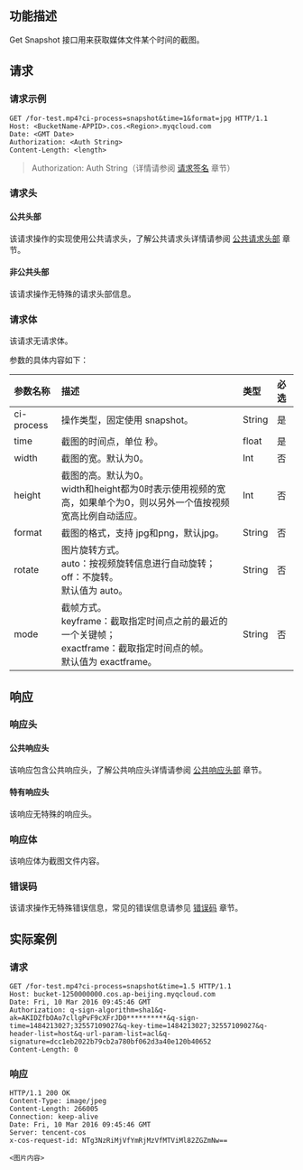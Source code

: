 ## 功能描述
Get Snapshot 接口用来获取媒体文件某个时间的截图。

## 请求
### 请求示例

```
GET /for-test.mp4?ci-process=snapshot&time=1&format=jpg HTTP/1.1
Host: <BucketName-APPID>.cos.<Region>.myqcloud.com
Date: <GMT Date>
Authorization: <Auth String>
Content-Length: <length>

```

> Authorization: Auth String（详情请参阅 [请求签名](https://cloud.tencent.com/document/product/) 章节）

### 请求头

#### 公共头部
该请求操作的实现使用公共请求头，了解公共请求头详情请参阅 [公共请求头部](https://cloud.tencent.com/document/product/) 章节。
#### 非公共头部
该请求操作无特殊的请求头部信息。

### 请求体
该请求无请求体。

参数的具体内容如下：

|参数名称|描述|类型|必选|
|:---|:--|:--|:--|
| ci-process | 操作类型，固定使用 snapshot。 | String |是|
| time | 截图的时间点，单位 秒。 | float |是|
| width | 截图的宽。默认为0。 | Int |否|
| height | 截图的高。默认为0。<br/>width和height都为0时表示使用视频的宽高，如果单个为0，则以另外一个值按视频宽高比例自动适应。 | Int |否|
| format | 截图的格式，支持 jpg和png，默认jpg。 | String |否|
| rotate | 图片旋转方式。<br/>auto：按视频旋转信息进行自动旋转；<br/>off：不旋转。<br/>默认值为 auto。 | String |否|
| mode | 截帧方式。<br/>keyframe：截取指定时间点之前的最近的一个关键帧；<br>exactframe：截取指定时间点的帧。<br/>默认值为 exactframe。 | String |否|


## 响应
### 响应头
#### 公共响应头
该响应包含公共响应头，了解公共响应头详情请参阅 [公共响应头部](https://cloud.tencent.com/document/product/) 章节。
#### 特有响应头
该响应无特殊的响应头。

### 响应体
该响应体为截图文件内容。

### 错误码
该请求操作无特殊错误信息，常见的错误信息请参见 [错误码](https://cloud.tencent.com/document/product/) 章节。


## 实际案例

### 请求
```
GET /for-test.mp4?ci-process=snapshot&time=1.5 HTTP/1.1
Host: bucket-1250000000.cos.ap-beijing.myqcloud.com
Date: Fri, 10 Mar 2016 09:45:46 GMT
Authorization: q-sign-algorithm=sha1&q-ak=AKIDZfbOAo7cllgPvF9cXFrJD0**********&q-sign-time=1484213027;32557109027&q-key-time=1484213027;32557109027&q-header-list=host&q-url-param-list=acl&q-signature=dcc1eb2022b79cb2a780bf062d3a40e120b40652
Content-Length: 0

```
### 响应
```
HTTP/1.1 200 OK
Content-Type: image/jpeg
Content-Length: 266005
Connection: keep-alive
Date: Fri, 10 Mar 2016 09:45:46 GMT
Server: tencent-cos
x-cos-request-id: NTg3NzRiMjVfYmRjMzVfMTViMl82ZGZmNw==

<图片内容>
```

